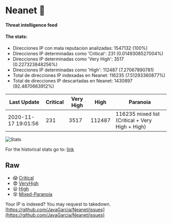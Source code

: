 # Neanet :hocho:
#### Threat intelligence feed
#### The stats:

- Direcciones IP con mala reputacion analizadas: 1547132 (100%)
- Direcciones IP determinadas como 'Critical':  231 (0.0149308527004%)
- Direcciones IP determinadas como 'Very High':  3517 (0.227323848256%)
- Direcciones IP determinadas como 'High':  112487 (7.27067890781)
- Total de direcciones IP indexadas en Neanet:  116235 (7.51293360877%)
- Total de direcciones IP descartadas en Neanet:  1430897 (92.4870663912%)

| Last Update | Critical | Very High | High | Paranoia |
| --- | --- | --- | --- | --- |
| 2020-11-17 19:01:56 | 231 | 3517 | 112487 | 116235 mixed list (Critical + Very High + High)|

![Stats](https://docs.google.com/spreadsheets/d/e/2PACX-1vSnaNMIXVabIpDJjufMlzH7poXnshF3mgd8Is1g9ytUEzVsP5my4Trn8f-xkoLLQ38xpL3HtmUexLo6/pubchart?oid=501124687&format=image)

For the historical stats go to: [link](/stats.csv)
## Raw
- :scream: [Critical](https://raw.githubusercontent.com/JavaGarcia/Neanet/master/blacklists/neanet_critical.txt)
- :fearful: [VeryHigh](https://raw.githubusercontent.com/JavaGarcia/Neanet/master/blacklists/neanet_veryHigh.txtt)
- :frowning: [High](https://raw.githubusercontent.com/JavaGarcia/Neanet/master/blacklists/neanet_high.txt)
- :dizzy_face: [Mixed-Paranoia](https://raw.githubusercontent.com/JavaGarcia/Neanet/master/blacklists/neanet_all.txt)


Your IP is indexed? You may request to takedown. [https://github.com/JavaGarcia/Neanet/issues](https://github.com/JavaGarcia/Neanet/issues)






































































































































































































































































































































































































































































































































































































































































































































































































































































































































































































































































































































































































































































































































































































































































































































































































































































































































































































































































































































































































































































































































































































































































































